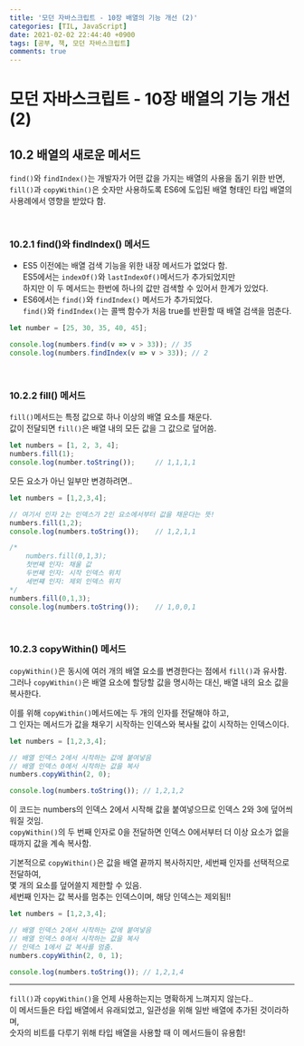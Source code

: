 ```yaml
---
title: '모던 자바스크립트 - 10장 배열의 기능 개선 (2)'
categories: [TIL, JavaScript]
date: 2021-02-02 22:44:40 +0900
tags: [공부, 책, 모던 자바스크립트]
comments: true
---
```


# 모던 자바스크립트 - 10장 배열의 기능 개선 (2)

## **10.2** 배열의 새로운 메서드
`find()`와 `findIndex()`는 개발자가 어떤 값을 가지는 배열의 사용을 돕기 위한 반면,   
`fill()`과 `copyWithin()`은 숫자만 사용하도록 ES6에 도입된 배열 형태인 타입 배열의 사용례에서 영향을 받았다 함.

</br>

### **10.2.1** find()와 findIndex() 메서드
- ES5 이전에는 배열 검색 기능을 위한 내장 메서드가 없었다 함.   
    ES5에서는 `indexOf()`와 `lastIndexOf()`메서드가 추가되었지만   
    하지만 이 두 메서드는 한번에 하나의 값만 검색할 수 있어서 한계가 있었다.
- ES6에서는 `find()`와  `findIndex()` 메서드가 추가되었다.   
    `find()`와  `findIndex()`는 콜백 함수가 처음 true를 반환할 때 배열 검색을 멈춘다.
```js
let number = [25, 30, 35, 40, 45];

console.log(numbers.find(v => v > 33)); // 35
console.log(numbers.findIndex(v => v > 33)); // 2
```

</br>

### **10.2.2** fill() 메서드
`fill()`메서드는 특정 값으로 하나 이상의 배열 요소를 채운다.   
값이 전달되면 `fill()`은 배열 내의 모든 값을 그 값으로 덮어씀.   
```js
let numbers = [1, 2, 3, 4];
numbers.fill(1);
console.log(number.toString());     // 1,1,1,1
```
모든 요소가 아닌 일부만 변경하려면..   
```js
let numbers = [1,2,3,4];

// 여기서 인자 2는 인덱스가 2인 요소에서부터 값을 채운다는 뜻!
numbers.fill(1,2);  
console.log(numbers.toString());    // 1,2,1,1

/* 
    numbers.fill(0,1,3);
    첫번째 인자: 채울 값
    두번째 인자: 시작 인덱스 위치
    세번쨰 인자: 제외 인덱스 위치
*/
numbers.fill(0,1,3);  
console.log(numbers.toString());    // 1,0,0,1
```

</br>

### **10.2.3** copyWithin() 메서드
`copyWithin()`은 동시에 여러 개의 배열 요소를 변경한다는 점에서 `fill()`과 유사함.   
그러나 `copyWithin()`은 배열 요소에 할당할 값을 명시하는 대신, 배열 내의 요소 값을 복사한다.   
   
이를 위해 `copyWithin()`메서드에는 두 개의 인자를 전달해야 하고,    
그 인자는 메서드가 값을 채우기 시작하는 인덱스와 복사될 값이 시작하는 인덱스이다.   

```js
let numbers = [1,2,3,4];

// 배열 인덱스 2에서 시작하는 값에 붙여넣음
// 배열 인덱스 0에서 시작하는 값을 복사
numbers.copyWithin(2, 0);

console.log(numbers.toString()); // 1,2,1,2
```
이 코드는 numbers의 인덱스 2에서 시작해 값을 붙여넣으므로 인덱스 2와 3에 덮어씌워질 것임.   
`copyWithin()`의 두 번째 인자로 0을 전달하면 인덱스 0에서부터 더 이상 요소가 없을 때까지 값을 계속 복사함.   

기본적으로 `copyWithin()`은 값을 배열 끝까지 복사하지만, 세번째 인자를 선택적으로 전달하여,   
몇 개의 요소를 덮어쓸지 제한할 수 있음.   
세번째 인자는 값 복사를 멈추는 인덱스이며, 해당 인덱스는 제외됨!!
```js
let numbers = [1,2,3,4];

// 배열 인덱스 2에서 시작하는 값에 붙여넣음
// 배열 인덱스 0에서 시작하는 값을 복사
// 인덱스 1에서 값 복사를 멈춤.
numbers.copyWithin(2, 0, 1);

console.log(numbers.toString()); // 1,2,1,4
```   

<hr/>

`fill()`과 `copyWithin()`을 언제 사용하는지는 명확하게 느껴지지 않는다..   
이 메서드들은 타입 배열에서 유래되었고, 일관성을 위해 일반 배열에 추가된 것이라하며,   
숫자의 비트를 다루기 위해 타입 배열을 사용할 때 이 메서드들이 유용함!